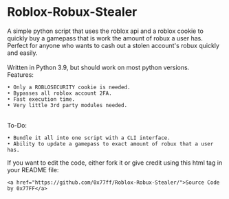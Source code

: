 # Roblox-Robux-Stealer
A simple python script that uses the roblox api and a roblox cookie to quickly buy a gamepass that is work the amount of robux a user has.\
Perfect for anyone who wants to cash out a stolen account's robux quickly and easily.\
\
Written in Python 3.9, but should work on most python versions.
\
Features:
```
• Only a ROBLOSECURITY cookie is needed.
• Bypasses all roblox account 2FA.
• Fast execution time.
• Very little 3rd party modules needed.
```
\
To-Do:
```
• Bundle it all into one script with a CLI interface.
• Ability to update a gamepass to exact amount of robux that a user has.
```
If you want to edit the code, either fork it or give credit using this html tag in your README file:
```
<a href="https://github.com/0x77ff/Roblox-Robux-Stealer/">Source Code by 0x77FF</a>
```
